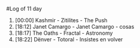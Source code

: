 #Log of 11 day

1. [00:00] Kashmir - Zitilites - The Push
1. [18:12] Janet Camargo - Janet Camargo - cosas
1. [18:17] The Oaths - Fractal - Astronomy
1. [18:22] Dënver - Totoral - Insistes en volver
